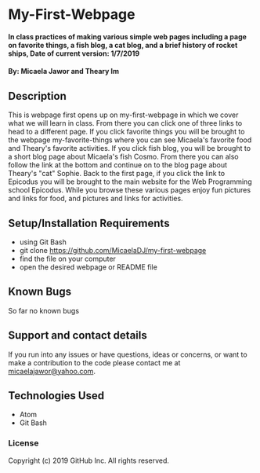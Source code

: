 # My-First-Webpage

#### In class practices of making various simple web pages including a page on favorite things, a fish blog, a cat blog, and a brief history of rocket ships, Date of current version: 1/7/2019

#### By: Micaela Jawor and Theary Im

## Description

This is webpage first opens up on my-first-webpage in which we cover what we will learn in class. From there you can click one of three links to head to a different page. If you click favorite things you will be brought to the webpage my-favorite-things where you can see Micaela's favorite food and Theary's favorite activities. If you click fish blog, you will be brought to a short blog page about Micaela's fish Cosmo. From there you can also follow the link at the bottom and continue on to the blog page about Theary's "cat" Sophie. Back to the first page, if you click the link to Epicodus you will be brought to the main website for the Web Programming school Epicodus. While you browse these various pages enjoy fun pictures and links for food, and pictures and links for activities.

## Setup/Installation Requirements

* using Git Bash
* git clone https://github.com/MicaelaDJ/my-first-webpage
* find the file on your computer
* open the desired webpage or README file

## Known Bugs

So far no known bugs

## Support and contact details

If you run into any issues or have questions, ideas or concerns, or want to make a contribution to the code please contact me at micaelajawor@yahoo.com.

## Technologies Used

* Atom
* Git Bash

### License

Copyright (c) 2019 GitHub Inc. All rights reserved.
